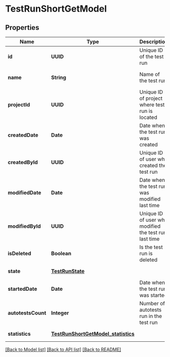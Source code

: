 # TestRunShortGetModel
## Properties

| Name | Type | Description | Notes |
|------------ | ------------- | ------------- | -------------|
| **id** | **UUID** | Unique ID of the test run | [optional] [default to null] |
| **name** | **String** | Name of the test run | [optional] [default to null] |
| **projectId** | **UUID** | Unique ID of project where test run is located | [optional] [default to null] |
| **createdDate** | **Date** | Date when the test run was created | [optional] [default to null] |
| **createdById** | **UUID** | Unique ID of user who created the test run | [optional] [default to null] |
| **modifiedDate** | **Date** | Date when the test run was modified last time | [optional] [default to null] |
| **modifiedById** | **UUID** | Unique ID of user who modified the test run last time | [optional] [default to null] |
| **isDeleted** | **Boolean** | Is the test run is deleted | [optional] [default to null] |
| **state** | [**TestRunState**](TestRunState.md) |  | [default to null] |
| **startedDate** | **Date** | Date when the test run was started | [optional] [default to null] |
| **autotestsCount** | **Integer** | Number of autotests run in the test run | [optional] [default to null] |
| **statistics** | [**TestRunShortGetModel_statistics**](TestRunShortGetModel_statistics.md) |  | [default to null] |

[[Back to Model list]](../README.md#documentation-for-models) [[Back to API list]](../README.md#documentation-for-api-endpoints) [[Back to README]](../README.md)

